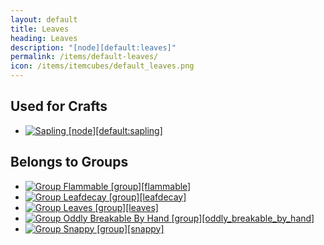 ```yaml
---
layout: default
title: Leaves
heading: Leaves
description: "[node][default:leaves]"
permalink: /items/default-leaves/
icon: /items/itemcubes/default_leaves.png
---
```



## Used for Crafts

<ul class="list-items">
    <li><a href="{{site.baseurl}}/items/default-sapling/"><img src="{{site.baseurl}}/assets/img/items/itemcubes/default_sapling.png" data-toggle="tooltip" title="Sapling [node][default:sapling]"></a></li>
</ul>


## Belongs to Groups

<ul class="list-items">
    <li><a href="{{site.baseurl}}/items/group-flammable/"><img src="{{site.baseurl}}/assets/img/items/itemcubes/default_leaves.png" data-toggle="tooltip" title="Group Flammable [group][flammable]"></a></li>
    <li><a href="{{site.baseurl}}/items/group-leafdecay/"><img src="{{site.baseurl}}/assets/img/items/itemcubes/default_leaves.png" data-toggle="tooltip" title="Group Leafdecay [group][leafdecay]"></a></li>
    <li><a href="{{site.baseurl}}/items/group-leaves/"><img src="{{site.baseurl}}/assets/img/items/itemcubes/default_jungleleaves.png" data-toggle="tooltip" title="Group Leaves [group][leaves]"></a></li>
    <li><a href="{{site.baseurl}}/items/group-oddly-breakable-by-hand/"><img src="{{site.baseurl}}/assets/img/items/itemcubes/default_leaves.png" data-toggle="tooltip" title="Group Oddly Breakable By Hand [group][oddly_breakable_by_hand]"></a></li>
    <li><a href="{{site.baseurl}}/items/group-snappy/"><img src="{{site.baseurl}}/assets/img/items/itemcubes/default_leaves.png" data-toggle="tooltip" title="Group Snappy [group][snappy]"></a></li>
</ul>
